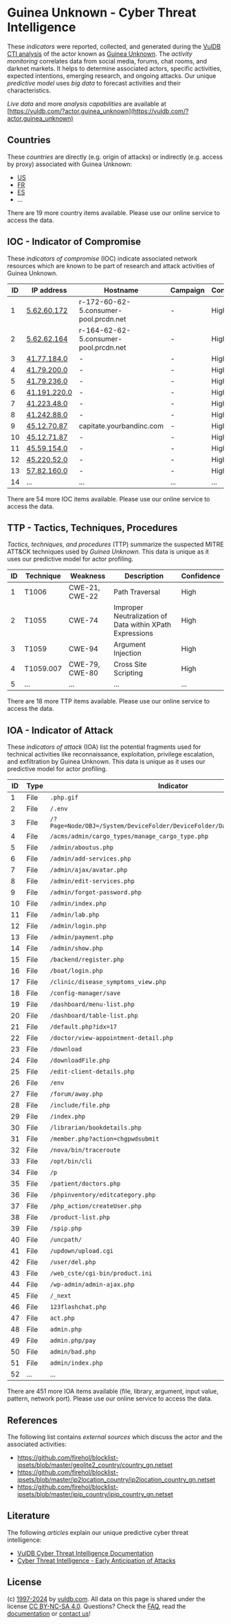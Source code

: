 # Guinea Unknown - Cyber Threat Intelligence

These _indicators_ were reported, collected, and generated during the [VulDB CTI analysis](https://vuldb.com/?kb.cti) of the actor known as [Guinea Unknown](https://vuldb.com/?actor.guinea_unknown). The _activity monitoring_ correlates data from social media, forums, chat rooms, and darknet markets. It helps to determine associated actors, specific activities, expected intentions, emerging research, and ongoing attacks. Our unique _predictive model_ uses _big data_ to forecast activities and their characteristics.

_Live data_ and more _analysis capabilities_ are available at [https://vuldb.com/?actor.guinea_unknown](https://vuldb.com/?actor.guinea_unknown)

## Countries

These _countries_ are directly (e.g. origin of attacks) or indirectly (e.g. access by proxy) associated with Guinea Unknown:

* [US](https://vuldb.com/?country.us)
* [FR](https://vuldb.com/?country.fr)
* [ES](https://vuldb.com/?country.es)
* ...

There are 19 more country items available. Please use our online service to access the data.

## IOC - Indicator of Compromise

These _indicators of compromise_ (IOC) indicate associated network resources which are known to be part of research and attack activities of Guinea Unknown.

ID | IP address | Hostname | Campaign | Confidence
-- | ---------- | -------- | -------- | ----------
1 | [5.62.60.172](https://vuldb.com/?ip.5.62.60.172) | r-172-60-62-5.consumer-pool.prcdn.net | - | High
2 | [5.62.62.164](https://vuldb.com/?ip.5.62.62.164) | r-164-62-62-5.consumer-pool.prcdn.net | - | High
3 | [41.77.184.0](https://vuldb.com/?ip.41.77.184.0) | - | - | High
4 | [41.79.200.0](https://vuldb.com/?ip.41.79.200.0) | - | - | High
5 | [41.79.236.0](https://vuldb.com/?ip.41.79.236.0) | - | - | High
6 | [41.191.220.0](https://vuldb.com/?ip.41.191.220.0) | - | - | High
7 | [41.223.48.0](https://vuldb.com/?ip.41.223.48.0) | - | - | High
8 | [41.242.88.0](https://vuldb.com/?ip.41.242.88.0) | - | - | High
9 | [45.12.70.87](https://vuldb.com/?ip.45.12.70.87) | capitate.yourbandinc.com | - | High
10 | [45.12.71.87](https://vuldb.com/?ip.45.12.71.87) | - | - | High
11 | [45.59.154.0](https://vuldb.com/?ip.45.59.154.0) | - | - | High
12 | [45.220.52.0](https://vuldb.com/?ip.45.220.52.0) | - | - | High
13 | [57.82.160.0](https://vuldb.com/?ip.57.82.160.0) | - | - | High
14 | ... | ... | ... | ...

There are 54 more IOC items available. Please use our online service to access the data.

## TTP - Tactics, Techniques, Procedures

_Tactics, techniques, and procedures_ (TTP) summarize the suspected MITRE ATT&CK techniques used by _Guinea Unknown_. This data is unique as it uses our predictive model for actor profiling.

ID | Technique | Weakness | Description | Confidence
-- | --------- | -------- | ----------- | ----------
1 | T1006 | CWE-21, CWE-22 | Path Traversal | High
2 | T1055 | CWE-74 | Improper Neutralization of Data within XPath Expressions | High
3 | T1059 | CWE-94 | Argument Injection | High
4 | T1059.007 | CWE-79, CWE-80 | Cross Site Scripting | High
5 | ... | ... | ... | ...

There are 18 more TTP items available. Please use our online service to access the data.

## IOA - Indicator of Attack

These _indicators of attack_ (IOA) list the potential fragments used for technical activities like reconnaissance, exploitation, privilege escalation, and exfiltration by Guinea Unknown. This data is unique as it uses our predictive model for actor profiling.

ID | Type | Indicator | Confidence
-- | ---- | --------- | ----------
1 | File | `.php.gif` | Medium
2 | File | `/.env` | Low
3 | File | `/?Page=Node/OBJ=/System/DeviceFolder/DeviceFolder/DateTime/Action=Submit` | High
4 | File | `/acms/admin/cargo_types/manage_cargo_type.php` | High
5 | File | `/admin/aboutus.php` | High
6 | File | `/admin/add-services.php` | High
7 | File | `/admin/ajax/avatar.php` | High
8 | File | `/admin/edit-services.php` | High
9 | File | `/admin/forgot-password.php` | High
10 | File | `/admin/index.php` | High
11 | File | `/admin/lab.php` | High
12 | File | `/admin/login.php` | High
13 | File | `/admin/payment.php` | High
14 | File | `/admin/show.php` | High
15 | File | `/backend/register.php` | High
16 | File | `/boat/login.php` | High
17 | File | `/clinic/disease_symptoms_view.php` | High
18 | File | `/config-manager/save` | High
19 | File | `/dashboard/menu-list.php` | High
20 | File | `/dashboard/table-list.php` | High
21 | File | `/default.php?idx=17` | High
22 | File | `/doctor/view-appointment-detail.php` | High
23 | File | `/download` | Medium
24 | File | `/downloadFile.php` | High
25 | File | `/edit-client-details.php` | High
26 | File | `/env` | Low
27 | File | `/forum/away.php` | High
28 | File | `/include/file.php` | High
29 | File | `/index.php` | Medium
30 | File | `/librarian/bookdetails.php` | High
31 | File | `/member.php?action=chgpwdsubmit` | High
32 | File | `/nova/bin/traceroute` | High
33 | File | `/opt/bin/cli` | Medium
34 | File | `/p` | Low
35 | File | `/patient/doctors.php` | High
36 | File | `/phpinventory/editcategory.php` | High
37 | File | `/php_action/createUser.php` | High
38 | File | `/product-list.php` | High
39 | File | `/spip.php` | Medium
40 | File | `/uncpath/` | Medium
41 | File | `/updown/upload.cgi` | High
42 | File | `/user/del.php` | High
43 | File | `/web_cste/cgi-bin/product.ini` | High
44 | File | `/wp-admin/admin-ajax.php` | High
45 | File | `/_next` | Low
46 | File | `123flashchat.php` | High
47 | File | `act.php` | Low
48 | File | `admin.php` | Medium
49 | File | `admin.php/pay` | High
50 | File | `admin/bad.php` | High
51 | File | `admin/index.php` | High
52 | ... | ... | ...

There are 451 more IOA items available (file, library, argument, input value, pattern, network port). Please use our online service to access the data.

## References

The following list contains _external sources_ which discuss the actor and the associated activities:

* https://github.com/firehol/blocklist-ipsets/blob/master/geolite2_country/country_gn.netset
* https://github.com/firehol/blocklist-ipsets/blob/master/ip2location_country/ip2location_country_gn.netset
* https://github.com/firehol/blocklist-ipsets/blob/master/ipip_country/ipip_country_gn.netset

## Literature

The following _articles_ explain our unique predictive cyber threat intelligence:

* [VulDB Cyber Threat Intelligence Documentation](https://vuldb.com/?kb.cti)
* [Cyber Threat Intelligence - Early Anticipation of Attacks](https://www.scip.ch/en/?labs.20201022)

## License

(c) [1997-2024](https://vuldb.com/?kb.changelog) by [vuldb.com](https://vuldb.com/?kb.about). All data on this page is shared under the license [CC BY-NC-SA 4.0](https://creativecommons.org/licenses/by-nc-sa/4.0/). Questions? Check the [FAQ](https://vuldb.com/?kb.faq), read the [documentation](https://vuldb.com/?kb) or [contact us](https://vuldb.com/?contact)!
